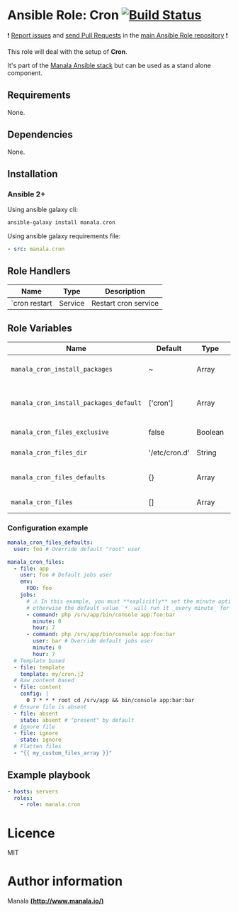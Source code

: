 # Ansible Role: Cron [![Build Status](https://travis-ci.org/manala/ansible-role-cron.svg?branch=master)](https://travis-ci.org/manala/ansible-role-cron)

:exclamation: [Report issues](https://github.com/manala/ansible-roles/issues) and [send Pull Requests](https://github.com/manala/ansible-roles/pulls) in the [main Ansible Role repository](https://github.com/manala/ansible-roles) :exclamation:

This role will deal with the setup of __Cron__.

It's part of the [Manala Ansible stack](http://www.manala.io) but can be used as a stand alone component.

## Requirements

None.

## Dependencies

None.

## Installation

### Ansible 2+

Using ansible galaxy cli:

```bash
ansible-galaxy install manala.cron
```

Using ansible galaxy requirements file:

```yaml
- src: manala.cron
```

## Role Handlers

| Name          | Type    | Description          |
| ------------- | ------- | -------------------- |
| `cron restart | Service | Restart cron service |

## Role Variables

| Name                                   | Default       | Type    | Description                            |
| -------------------------------------- | ------------- | ------- | -------------------------------------- |
| `manala_cron_install_packages`         | ~             | Array   | Dependency packages to install         |
| `manala_cron_install_packages_default` | ['cron']      | Array   | Default dependency packages to install |
| `manala_cron_files_exclusive`          | false         | Boolean | Files exclusivity                      |
| `manala_cron_files_dir`                | '/etc/cron.d' | String  | Files dir path                         |
| `manala_cron_files_defaults`           | {}            | Array   | Defaults cron files parameters         |
| `manala_cron_files`                    | []            | Array   | Cron files collection                  |

### Configuration example

```yaml
manala_cron_files_defaults:
  user: foo # Override default "root" user
```

```yaml
manala_cron_files:
  - file: app
    user: foo # Default jobs user
    env:
      FOO: foo
    jobs:
      # ⚠️ In this example, you must **explicitly** set the minute option to `0` to have the job run at a specific hour,
      # otherwise the default value `*` will run it _every minute_ for an hour.
      - command: php /srv/app/bin/console app:foo:bar
        minute: 0
        hour: 7
      - command: php /srv/app/bin/console app:foo:bar
        user: bar # Override default jobs user
        minute: 0
        hour: 7
  # Template based
  - file: template
    template: my/cron.j2
  # Raw content based
  - file: content
    config: |
      0 7 * * * root cd /srv/app && bin/console app:bar:bar
  # Ensure file is absent
  - file: absent
    state: absent # "present" by default
  # Ignore file
  - file: ignore
    state: ignore
  # Flatten files
  - "{{ my_custom_files_array }}"
```

## Example playbook

```yaml
- hosts: servers
  roles:
    - role: manala.cron
```

# Licence

MIT

# Author information

Manala [**(http://www.manala.io/)**](http://www.manala.io)
